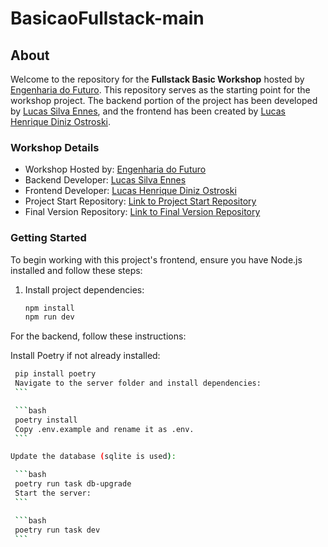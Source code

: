 # BasicaoFullstack-main
 
## About 

Welcome to the repository for the **Fullstack Basic Workshop** hosted by [Engenharia do Futuro](https://www.linkedin.com/company/engenharia-do-futuro/). This repository serves as the starting point for the workshop project. The backend portion of the project has been developed by [Lucas Silva Ennes](https://github.com/Schukuratsu), and the frontend has been created by [Lucas Henrique Diniz Ostroski](https://github.com/LucasHenriqueDiniz).

### Workshop Details

- Workshop Hosted by: [Engenharia do Futuro](https://www.linkedin.com/company/engenharia-do-futuro/)
- Backend Developer: [Lucas Silva Ennes](https://github.com/Schukuratsu)
- Frontend Developer: [Lucas Henrique Diniz Ostroski](https://github.com/LucasHenriqueDiniz)
- Project Start Repository: [Link to Project Start Repository](#future-link-to-start-repository)
- Final Version Repository: [Link to Final Version Repository](#future-link-to-final-repository)

### Getting Started

To begin working with this project's frontend, ensure you have Node.js installed and follow these steps:

1. Install project dependencies:
   ```bash
   npm install
   npm run dev
    ```

For the backend, follow these instructions:

Install Poetry if not already installed:

   ```bash
    pip install poetry
    Navigate to the server folder and install dependencies:
    ```

    ```bash
    poetry install
    Copy .env.example and rename it as .env.
    ```

Update the database (sqlite is used):

    ```bash
    poetry run task db-upgrade
    Start the server:
    ```

    ```bash
    poetry run task dev
    ```